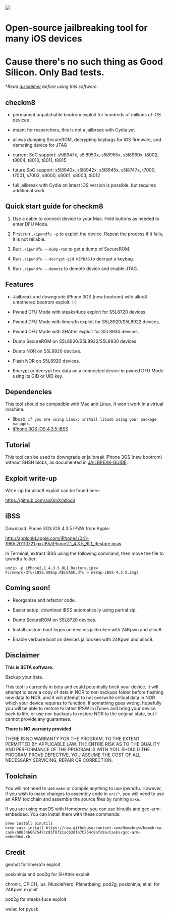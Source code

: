 ![](repo/ipwndfu.png)
# Open-source jailbreaking tool for many iOS devices
# Cause there's no such thing as Good Silicon. Only Bad tests.

**Read [disclaimer](#disclaimer) before using this software.*


## checkm8

* permanent unpatchable bootrom exploit for hundreds of millions of iOS devices

* meant for researchers, this is not a jailbreak with Cydia yet

* allows dumping SecureROM, decrypting keybags for iOS firmware, and demoting device for JTAG

* current SoC support: s5l8947x, s5l8950x, s5l8955x, s5l8960x, t8002, t8004, t8010, t8011, t8015

* future SoC support: s5l8940x, s5l8942x, s5l8945x, s5l8747x, t7000, t7001, s7002, s8000, s8001, s8003, t8012

* full jailbreak with Cydia on latest iOS version is possible, but requires additional work


## Quick start guide for checkm8

1. Use a cable to connect device to your Mac. Hold buttons as needed to enter DFU Mode.

2. First run ```./ipwndfu -p``` to exploit the device. Repeat the process if it fails, it is not reliable.

3. Run ```./ipwndfu --dump-rom``` to get a dump of SecureROM.

4. Run ```./ipwndfu --decrypt-gid KEYBAG``` to decrypt a keybag.

5. Run ```./ipwndfu --demote``` to demote device and enable JTAG.


## Features

* Jailbreak and downgrade iPhone 3GS (new bootrom) with alloc8 untethered bootrom exploit. :-)

* Pwned DFU Mode with steaks4uce exploit for S5L8720 devices.

* Pwned DFU Mode with limera1n exploit for S5L8920/S5L8922 devices.

* Pwned DFU Mode with SHAtter exploit for S5L8930 devices.

* Dump SecureROM on S5L8920/S5L8922/S5L8930 devices.

* Dump NOR on S5L8920 devices.

* Flash NOR on S5L8920 devices.

* Encrypt or decrypt hex data on a connected device in pwned DFU Mode using its GID or UID key.


## Dependencies

This tool should be compatible with Mac and Linux. It won't work in a virtual machine.

* libusb, `If you are using Linux: install libusb using your package manager.`
* [iPhone 3GS iOS 4.3.5 iBSS](#ibss)


## Tutorial

This tool can be used to downgrade or jailbreak iPhone 3GS (new bootrom) without SHSH blobs, as documented in [JAILBREAK-GUIDE](https://github.com/axi0mX/ipwndfu/blob/master/JAILBREAK-GUIDE.md).


## Exploit write-up

Write-up for alloc8 exploit can be found here:

https://github.com/axi0mX/alloc8


## iBSS

Download iPhone 3GS iOS 4.3.5 IPSW from Apple:

http://appldnld.apple.com/iPhone4/041-1965.20110721.gxUB5/iPhone2,1_4.3.5_8L1_Restore.ipsw

In Terminal, extract iBSS using the following command, then move the file to ipwndfu folder:

```
unzip -p iPhone2,1_4.3.5_8L1_Restore.ipsw Firmware/dfu/iBSS.n88ap.RELEASE.dfu > n88ap-iBSS-4.3.5.img3
```


## Coming soon!

* Reorganize and refactor code.

* Easier setup: download iBSS automatically using partial zip.

* Dump SecureROM on S5L8720 devices.

* Install custom boot logos on devices jailbroken with 24Kpwn and alloc8.

* Enable verbose boot on devices jailbroken with 24Kpwn and alloc8.

## Disclaimer

**This is BETA software.**

Backup your data.

This tool is currently in beta and could potentially brick your device. It will attempt to save a copy of data in NOR to nor-backups folder before flashing new data to NOR, and it will attempt to not overwrite critical data in NOR which your device requires to function. If something goes wrong, hopefully you will be able to restore to latest IPSW in iTunes and bring your device back to life, or use nor-backups to restore NOR to the original state, but I cannot provide any guarantees.

**There is NO warranty provided.**

THERE IS NO WARRANTY FOR THE PROGRAM, TO THE EXTENT PERMITTED BY APPLICABLE LAW. THE ENTIRE RISK AS TO THE QUALITY AND PERFORMANCE OF THE PROGRAM IS WITH YOU. SHOULD THE PROGRAM PROVE DEFECTIVE, YOU ASSUME THE COST OF ALL NECESSARY SERVICING, REPAIR OR CORRECTION.

## Toolchain

You will not need to use `make` or compile anything to use ipwndfu. However, if you wish to make changes to assembly code in `src/*`, you will need to use an ARM toolchain and assemble the source files by running `make`.

If you are using macOS with Homebrew, you can use binutils and gcc-arm-embedded. You can install them with these commands:

```
brew install binutils
brew cask install https://raw.githubusercontent.com/Homebrew/homebrew-cask/b88346667547cc85f8f2cacb3dfe7b754c8afc8a/Casks/gcc-arm-embedded.rb
```

## Credit

geohot for limera1n exploit

posixninja and pod2g for SHAtter exploit

chronic, CPICH, ius, MuscleNerd, Planetbeing, pod2g, posixninja, et al. for 24Kpwn exploit

pod2g for steaks4uce exploit

walac for pyusb
